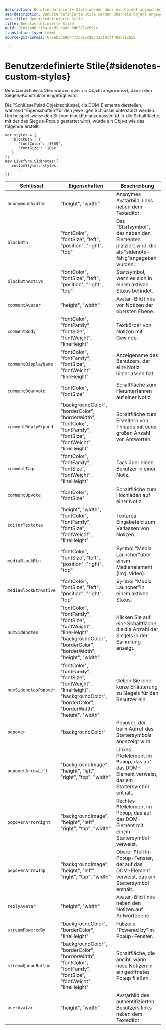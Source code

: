 ```yaml
---
description: Benutzerdefinierte Stile werden über ein Objekt angewendet, das in den Siegels-Konstruktor eingefügt wird.
seo-description: Benutzerdefinierte Stile werden über ein Objekt angewendet, das in den Siegels-Konstruktor eingefügt wird.
seo-title: Benutzerdefinierte Stile
title: Benutzerdefinierte Stile
uuid: 0f6d7ad6-1f6a-4ed2-b86a-0d03782e591e
translation-type: tm+mt
source-git-commit: 67aeb3de964473b326c88c3a3f81ff48a6a12652

---
```



# Benutzerdefinierte Stile{#sidenotes-custom-styles}

Benutzerdefinierte Stile werden über ein Objekt angewendet, das in den Siegels-Konstruktor eingefügt wird.

Die "Schlüssel"sind Objektschlüssel, die DOM-Elemente darstellen, während "Eigenschaften"für den jeweiligen Schlüssel unterstützt werden. Um beispielsweise den Stil von blockBtn anzupassen (d. h. die Schaltfläche, mit der das Siegels-Popup gestartet wird), würde ein Objekt wie das folgende erstellt:

```
var styles = { 
   'blockBtn': { 
      'fontColor': '#555', 
      'fontSize': '18px' 
   } 
}; 
new Livefyre.Sidenotes({ 
   customStyles: styles, 
      ...  
})
```

| **Schlüssel** | **Eigenschaften** | Beschreibung |
|---|---|---|
| `anonymousAvatar` | "height", "width" | Anonymes Avatarbild, links neben dem Texteditor. |
| `blockBtn` | "fontColor", "fontSize", "left", "position", "right", "top" | Das "Startsymbol", das neben den Elementen platziert wird, die als "sidenote-fähig"angegeben wurden. |
| `blockBtnActive` | "fontColor", "fontSize", "left", "position", "right", "top" | Startsymbol, wenn es sich in einem aktiven Status befindet. |
| `commentAvatar` | "height", "width" | Avatar-Bild links von Notizen der obersten Ebene. |
| `commentBody` | "fontColor", "fontFamily", "fontSize", "fontWeight", "lineHeight" | Textkörper von Notizen mit Gewinde. |
| `commentDisplayName` | "fontColor", "fontFamily", "fontSize", "fontWeight", "lineHeight" | Anzeigename des Benutzers, der eine Notiz hinterlassen hat. |
| `commentDownvote` | "fontColor", "fontSize" | Schaltfläche zum Herunterfahren auf einer Notiz. |
| `commentReplyExpand` | "backgroundColor", "borderColor", "borderWidth", "fontColor", "fontFamily", "fontSize", "fontWeight", "lineHeight" | Schaltfläche zum Erweitern von Threads mit einer großen Anzahl von Antworten. |
| `commentTags` | "fontColor", "fontFamily", "fontSize", "fontWeight", "lineHeight" | Tags über einen Benutzer in einer Notiz. |
| `commentUpvote` | "fontColor", "fontSize" | Schaltfläche zum Hochladen auf einer Notiz. |
| `editorTextarea` | "height", "width", "fontColor", "fontFamily", "fontSize", "fontWeight", "lineHeight" | Textarea Eingabefeld zum Verlassen von Notizen. |
| `mediaBlockBtn` | "fontColor", "fontSize", "left", "position", "right", "top" | Symbol "Media Launcher"über einem Medienelement (img, video). |
| `mediaBlockBtnActive` | "fontColor", "fontSize", "left", "position", "right", "top" | Symbol "Media Launcher"in einem aktiven Status. |
| `numSidenotes` | "fontColor", "fontFamily", "fontSize", "fontWeight", "lineHeight", "backgroundColor", "borderColor", "borderWidth", "height", "width" | Klicken Sie auf eine Schaltfläche, die die Anzahl der Siegels in der Sammlung anzeigt. |
| `numSidenotesPopover` | "fontColor", "fontFamily", "fontSize", "fontWeight", "lineHeight", "backgroundColor", "borderColor", "borderWidth", "height", "width" | Geben Sie eine kurze Erläuterung zu Siegels für den Benutzer ein. |
| `popover` | "backgroundColor" | Popover, der beim Aufruf des Startersymbols angezeigt wird. |
| `popoverArrowLeft` | "backgroundImage", "height", "left", "right", "top", "width" | Linkes Pfeilelement im Popup, das auf das DOM-Element verweist, das ein Startersymbol enthält. |
| `popoverArrorRight` | "backgroundImage", "height", "left", "right", "top", "width" | Rechtes Pfeilelement im Popup, das auf das DOM-Element mit einem Startersymbol verweist. |
| `popoverArrowTop` | "backgroundImage", "height", "left", "right", "top", "width" | Oberer Pfeil im Popup-Fenster, der auf das DOM-Element verweist, das ein Startersymbol enthält. |
| `replyAvatar` | "height", "width" | Avatar-Bild links neben den Notizen auf Antwortebene. |
| `streamPoweredBy` | "backgroundColor", "borderColor", "lineHeight" | Fußzeile "Powered by"im Popup-Fenster. |
| `streamQueueButton` | "backgroundColor", "borderColor", "borderWidth", "fontColor", "fontFamily", "fontSize", "fontWeight", "lineHeight" | Schaltfläche, die angibt, wann neue Notizen in ein geöffnetes Popup fließen. |
| `userAvatar` | "height", "width" | Avatarbild des authentifizierten Benutzers links neben dem Texteditor. |

